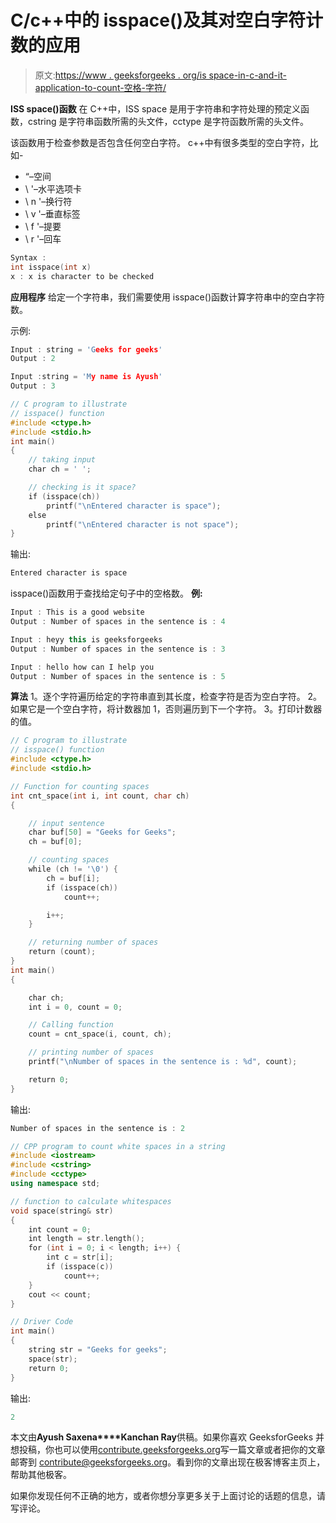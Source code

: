 # C/c++中的 isspace()及其对空白字符计数的应用

> 原文:[https://www . geeksforgeeks . org/is space-in-c-and-it-application-to-count-空格-字符/](https://www.geeksforgeeks.org/isspace-in-c-and-its-application-to-count-whitespace-characters/)

**ISS space()函数**
在 C++中，ISS space 是用于字符串和字符处理的预定义函数，cstring 是字符串函数所需的头文件，cctype 是字符函数所需的头文件。

该函数用于检查参数是否包含任何空白字符。
c++中有很多类型的空白字符，比如-

*   “–空间
*   \ '–水平选项卡
*   \ n '–换行符
*   \ v '–垂直标签
*   \ f '–提要
*   \ r '–回车

```cpp
Syntax :
int isspace(int x)
x : x is character to be checked

```

**应用程序**
给定一个字符串，我们需要使用 isspace()函数计算字符串中的空白字符数。

示例:

```cpp
Input : string = 'Geeks for geeks'
Output : 2

Input :string = 'My name is Ayush'
Output : 3

```

```cpp
// C program to illustrate
// isspace() function
#include <ctype.h>
#include <stdio.h>
int main()
{
    // taking input
    char ch = ' ';

    // checking is it space?
    if (isspace(ch))
        printf("\nEntered character is space");
    else
        printf("\nEntered character is not space");
}
```

输出:

```cpp
Entered character is space

```

 isspace()函数用于查找给定句子中的空格数。
**例:**

```cpp
Input : This is a good website
Output : Number of spaces in the sentence is : 4

Input : heyy this is geeksforgeeks
Output : Number of spaces in the sentence is : 3

Input : hello how can I help you
Output : Number of spaces in the sentence is : 5
```

**算法**
1。逐个字符遍历给定的字符串直到其长度，检查字符是否为空白字符。
2。如果它是一个空白字符，将计数器加 1，否则遍历到下一个字符。
3。打印计数器的值。

```cpp
// C program to illustrate
// isspace() function
#include <ctype.h>
#include <stdio.h>

// Function for counting spaces
int cnt_space(int i, int count, char ch)
{

    // input sentence
    char buf[50] = "Geeks for Geeks";
    ch = buf[0];

    // counting spaces
    while (ch != '\0') {
        ch = buf[i];
        if (isspace(ch))
            count++;

        i++;
    }

    // returning number of spaces
    return (count);
}
int main()
{

    char ch;
    int i = 0, count = 0;

    // Calling function
    count = cnt_space(i, count, ch);

    // printing number of spaces
    printf("\nNumber of spaces in the sentence is : %d", count);

    return 0;
}
```

输出:

```cpp
Number of spaces in the sentence is : 2
```

```cpp
// CPP program to count white spaces in a string
#include <iostream>
#include <cstring>
#include <cctype>
using namespace std;

// function to calculate whitespaces
void space(string& str)
{
    int count = 0;
    int length = str.length();
    for (int i = 0; i < length; i++) {
        int c = str[i];
        if (isspace(c))
            count++;
    }
    cout << count;
}

// Driver Code
int main()
{
    string str = "Geeks for geeks";
    space(str);
    return 0;
}
```

输出:

```cpp
2

```

本文由**Ayush Saxena****Kanchan Ray**供稿。如果你喜欢 GeeksforGeeks 并想投稿，你也可以使用[contribute.geeksforgeeks.org](http://www.contribute.geeksforgeeks.org)写一篇文章或者把你的文章邮寄到 contribute@geeksforgeeks.org。看到你的文章出现在极客博客主页上，帮助其他极客。

如果你发现任何不正确的地方，或者你想分享更多关于上面讨论的话题的信息，请写评论。
